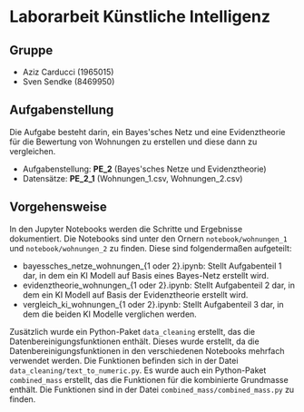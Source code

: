 # Laborarbeit Künstliche Intelligenz

## Gruppe
- Aziz Carducci (1965015)
- Sven Sendke (8469950)

## Aufgabenstellung
Die Aufgabe besteht darin, ein Bayes'sches Netz und eine Evidenztheorie für die Bewertung von Wohnungen zu erstellen und diese dann zu vergleichen.
- Aufgabenstellung: **PE_2** (Bayes'sches Netze und Evidenztheorie)
- Datensätze: **PE_2_1** (Wohnungen_1.csv, Wohnungen_2.csv)

## Vorgehensweise
In den Jupyter Notebooks werden die Schritte und Ergebnisse dokumentiert. Die Notebooks sind unter den Ornern `notebook/wohnungen_1` und `notebook/wohnungen_2` zu finden. Diese sind folgendermaßen aufgeteilt:
- bayessches_netze_wohnungen_{1 oder 2}.ipynb: Stellt Aufgabenteil 1 dar, in dem ein KI Modell auf Basis eines Bayes-Netz erstellt wird.
- evidenztheorie_wohnungen_{1 oder 2}.ipynb: Stellt Aufgabenteil 2 dar, in dem ein KI Modell auf Basis der Evidenztheorie erstellt wird.
- vergleich_ki_wohnungen_{1 oder 2}.ipynb: Stellt Aufgabenteil 3 dar, in dem die beiden KI Modelle verglichen werden.

Zusätzlich wurde ein Python-Paket `data_cleaning` erstellt, das die Datenbereinigungsfunktionen enthält. Dieses wurde erstellt, da die Datenbereinigungsfunktionen in den verschiedenen Notebooks mehrfach verwendet werden. Die Funktionen befinden sich in der Datei `data_cleaning/text_to_numeric.py`.
Es wurde auch ein Python-Paket `combined_mass` erstellt, das die Funktionen für die kombinierte Grundmasse enthält. Die Funktionen sind in der Datei `combined_mass/combined_mass.py` zu finden.